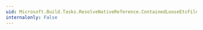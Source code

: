 ```yaml
---
uid: Microsoft.Build.Tasks.ResolveNativeReference.ContainedLooseEtcFiles
internalonly: False
---
```

